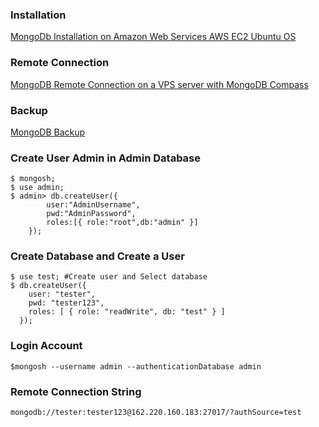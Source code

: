 ### Installation
[MongoDb Installation on Amazon Web Services AWS EC2 Ubuntu OS](https://medium.com/@johnmark_76235/mongodb-installation-on-amazon-web-services-ec2-ubuntu-os-060c8a6bf7d2)

### Remote Connection
[MongoDB Remote Connection on a VPS server with MongoDB Compass](https://medium.com/@johnmark_76235/mongodb-remote-connection-with-mongodb-compass-1af3d13a349a)

### Backup
[MongoDB Backup](https://medium.com/@johnmark_76235/mongodb-backup-70ae4961f274)

### Create User Admin in Admin Database
```vim
$ mongosh;
$ use admin;
$ admin> db.createUser({
        user:"AdminUsername",
        pwd:"AdminPassword",
        roles:[{ role:"root",db:"admin" }]
    });
```
### Create Database and Create a User
```vim
$ use test; #Create user and Select database
$ db.createUser({
    user: "tester",
    pwd: "tester123",
    roles: [ { role: "readWrite", db: "test" } ]
  });
```
### Login Account
```vim
$mongosh --username admin --authenticationDatabase admin
```
### Remote Connection String
```vim
mongodb://tester:tester123@162.220.160.183:27017/?authSource=test
```
